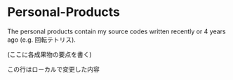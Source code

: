 # Personal-Products

The personal products contain my source codes written recently or 4 years ago (e.g. 回転テトリス).


(ここに各成果物の要点を書く)


この行はローカルで変更した内容